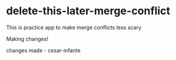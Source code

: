 # delete-this-later-merge-conflict
This is practice app to make merge conflicts less scary


Making changes!


changes made - cesar-infante
